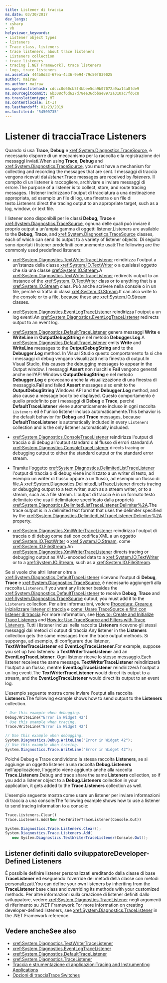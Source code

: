 ```yaml
---
title: Listener di traccia
ms.date: 03/30/2017
dev_langs:
- csharp
- vb
helpviewer_keywords:
- Listener object types
- listeners
- Trace class, listeners
- trace listeners, about trace listeners
- Listeners collection
- trace listeners
- tracing [.NET Framework], trace listeners
- logs, trace listeners
ms.assetid: 444b0d33-67ea-4c36-9e94-79c50f839025
author: mairaw
ms.author: mairaw
ms.openlocfilehash: cdccc0d60cb5f4bbee5da9b07072a9aa14a8fde9
ms.sourcegitcommit: 6b308cf6d627d78ee36dbbae8972a310ac7fd6c8
ms.translationtype: MT
ms.contentlocale: it-IT
ms.lasthandoff: 01/23/2019
ms.locfileid: "54500735"
---
```

# <a name="trace-listeners"></a><span data-ttu-id="1f4c6-102">Listener di traccia</span><span class="sxs-lookup"><span data-stu-id="1f4c6-102">Trace Listeners</span></span>
<span data-ttu-id="1f4c6-103">Quando si usa **Trace**, **Debug** e <xref:System.Diagnostics.TraceSource>, è necessario disporre di un meccanismo per la raccolta e la registrazione dei messaggi inviati.</span><span class="sxs-lookup"><span data-stu-id="1f4c6-103">When using **Trace**, **Debug** and <xref:System.Diagnostics.TraceSource>, you must have a mechanism for collecting and recording the messages that are sent.</span></span> <span data-ttu-id="1f4c6-104">I messaggi di traccia vengono ricevuti dai *listener*.</span><span class="sxs-lookup"><span data-stu-id="1f4c6-104">Trace messages are received by *listeners*.</span></span> <span data-ttu-id="1f4c6-105">Il compito di un listener è raccogliere, archiviare e inviare messaggi di errore.</span><span class="sxs-lookup"><span data-stu-id="1f4c6-105">The purpose of a listener is to collect, store, and route tracing messages.</span></span> <span data-ttu-id="1f4c6-106">I listener indirizzano l'output di tracciatura a una destinazione appropriata, ad esempio un file di log, una finestra o un file di testo.</span><span class="sxs-lookup"><span data-stu-id="1f4c6-106">Listeners direct the tracing output to an appropriate target, such as a log, window, or text file.</span></span>  
  
 <span data-ttu-id="1f4c6-107">I listener sono disponibili per le classi **Debug**, **Trace** e <xref:System.Diagnostics.TraceSource>, ognuna delle quali può inviare il proprio output a un'ampia gamma di oggetti listener.</span><span class="sxs-lookup"><span data-stu-id="1f4c6-107">Listeners are available to the **Debug**, **Trace**, and <xref:System.Diagnostics.TraceSource> classes, each of which can send its output to a variety of listener objects.</span></span> <span data-ttu-id="1f4c6-108">Di seguito sono riportati i listener predefiniti comunemente usati:</span><span class="sxs-lookup"><span data-stu-id="1f4c6-108">The following are the commonly used predefined listeners:</span></span>  
  
-   <span data-ttu-id="1f4c6-109"><xref:System.Diagnostics.TextWriterTraceListener> reindirizza l'output a un'istanza della classe <xref:System.IO.TextWriter> o a qualsiasi oggetto che sia una classe <xref:System.IO.Stream>.</span><span class="sxs-lookup"><span data-stu-id="1f4c6-109">A <xref:System.Diagnostics.TextWriterTraceListener> redirects output to an instance of the <xref:System.IO.TextWriter> class or to anything that is a <xref:System.IO.Stream> class.</span></span> <span data-ttu-id="1f4c6-110">Può anche scrivere nella console o in un file, perché si tratta di classi <xref:System.IO.Stream>.</span><span class="sxs-lookup"><span data-stu-id="1f4c6-110">It can also write to the console or to a file, because these are <xref:System.IO.Stream> classes.</span></span>  
  
-   <span data-ttu-id="1f4c6-111"><xref:System.Diagnostics.EventLogTraceListener> reindirizza l'output a un log eventi.</span><span class="sxs-lookup"><span data-stu-id="1f4c6-111">An <xref:System.Diagnostics.EventLogTraceListener> redirects output to an event log.</span></span>  
  
-   <span data-ttu-id="1f4c6-112"><xref:System.Diagnostics.DefaultTraceListener> genera messaggi **Write** e **WriteLine** in **OutputDebugString** e nel metodo **Debugger.Log**.</span><span class="sxs-lookup"><span data-stu-id="1f4c6-112">A <xref:System.Diagnostics.DefaultTraceListener> emits **Write** and **WriteLine** messages to the **OutputDebugString** and to the **Debugger.Log** method.</span></span> <span data-ttu-id="1f4c6-113">In Visual Studio questo comportamento fa sì che i messaggi di debug vengano visualizzati nella finestra di output.</span><span class="sxs-lookup"><span data-stu-id="1f4c6-113">In Visual Studio, this causes the debugging messages to appear in the Output window.</span></span> <span data-ttu-id="1f4c6-114">I messaggi **Assert** non riusciti e **Fail** vengono generati anche nell'API Windows **OutputDebugString** e nel metodo **Debugger.Log** e provocano anche la visualizzazione di una finestra di messaggio.</span><span class="sxs-lookup"><span data-stu-id="1f4c6-114">**Fail** and failed **Assert** messages also emit to the **OutputDebugString** Windows API and the **Debugger.Log** method, and also cause a message box to be displayed.</span></span> <span data-ttu-id="1f4c6-115">Questo comportamento è quello predefinito per i messaggi di **Debug** e **Trace**, perché **DefaultTraceListener** viene automaticamente incluso in ogni raccolta `Listeners` ed è l'unico listener incluso automaticamente.</span><span class="sxs-lookup"><span data-stu-id="1f4c6-115">This behavior is the default behavior for **Debug** and **Trace** messages, because **DefaultTraceListener** is automatically included in every `Listeners` collection and is the only listener automatically included.</span></span>  
  
-   <span data-ttu-id="1f4c6-116"><xref:System.Diagnostics.ConsoleTraceListener> reindirizza l'output di traccia o di debug all'output standard o al flusso di errori standard.</span><span class="sxs-lookup"><span data-stu-id="1f4c6-116">A <xref:System.Diagnostics.ConsoleTraceListener> directs tracing or debugging output to either the standard output or the standard error stream.</span></span>  
  
-   <span data-ttu-id="1f4c6-117">Tramite l'oggetto <xref:System.Diagnostics.DelimitedListTraceListener> l'output di traccia o di debug viene indirizzato a un writer di testo, ad esempio un writer di flusso oppure a un flusso, ad esempio un flusso di file.</span><span class="sxs-lookup"><span data-stu-id="1f4c6-117">A <xref:System.Diagnostics.DelimitedListTraceListener> directs tracing or debugging output to a text writer, such as a stream writer, or to a stream, such as a file stream.</span></span> <span data-ttu-id="1f4c6-118">L'output di traccia è in un formato testo delimitato che usa il delimitatore specificato dalla proprietà <xref:System.Diagnostics.DelimitedListTraceListener.Delimiter%2A>.</span><span class="sxs-lookup"><span data-stu-id="1f4c6-118">The trace output is in a delimited text format that uses the delimiter specified by the <xref:System.Diagnostics.DelimitedListTraceListener.Delimiter%2A> property.</span></span>  
  
-   <span data-ttu-id="1f4c6-119"><xref:System.Diagnostics.XmlWriterTraceListener> reindirizza l'output di traccia o di debug come dati con codifica XML a un oggetto <xref:System.IO.TextWriter> o <xref:System.IO.Stream>, come <xref:System.IO.FileStream>.</span><span class="sxs-lookup"><span data-stu-id="1f4c6-119">An <xref:System.Diagnostics.XmlWriterTraceListener> directs tracing or debugging output as XML-encoded data to a <xref:System.IO.TextWriter> or to a <xref:System.IO.Stream>, such as a <xref:System.IO.FileStream>.</span></span>  
  
 <span data-ttu-id="1f4c6-120">Se si vuole che altri listener oltre a <xref:System.Diagnostics.DefaultTraceListener> ricevano l'output di **Debug**, **Trace** e <xref:System.Diagnostics.TraceSource>, è necessario aggiungerli alla raccolta `Listeners`.</span><span class="sxs-lookup"><span data-stu-id="1f4c6-120">If you want any listener besides the <xref:System.Diagnostics.DefaultTraceListener> to receive **Debug**, **Trace** and <xref:System.Diagnostics.TraceSource> output, you must add it to the `Listeners` collection.</span></span> <span data-ttu-id="1f4c6-121">Per altre informazioni, vedere [Procedura: Creare e inizializzare listener di traccia](../../../docs/framework/debug-trace-profile/how-to-create-and-initialize-trace-listeners.md) e [come: Usare TraceSource e filtri con listener di traccia](../../../docs/framework/debug-trace-profile/how-to-use-tracesource-and-filters-with-trace-listeners.md).</span><span class="sxs-lookup"><span data-stu-id="1f4c6-121">For more information, see [How to: Create and Initialize Trace Listeners](../../../docs/framework/debug-trace-profile/how-to-create-and-initialize-trace-listeners.md) and [How to: Use TraceSource and Filters with Trace Listeners](../../../docs/framework/debug-trace-profile/how-to-use-tracesource-and-filters-with-trace-listeners.md).</span></span> <span data-ttu-id="1f4c6-122">Tutti i listener inclusi nella raccolta **Listeners** ricevono gli stessi messaggi dai metodi di output di traccia.</span><span class="sxs-lookup"><span data-stu-id="1f4c6-122">Any listener in the **Listeners** collection gets the same messages from the trace output methods.</span></span> <span data-ttu-id="1f4c6-123">Si supponga, ad esempio, di configurare due listener, **TextWriterTraceListener** ed **EventLogTraceListener**.</span><span class="sxs-lookup"><span data-stu-id="1f4c6-123">For example, suppose you set up two listeners: a **TextWriterTraceListener** and an **EventLogTraceListener**.</span></span> <span data-ttu-id="1f4c6-124">Ogni listener riceve lo stesso messaggio.</span><span class="sxs-lookup"><span data-stu-id="1f4c6-124">Each listener receives the same message.</span></span> <span data-ttu-id="1f4c6-125">**TextWriterTraceListener** reindirizzerà l'output a un flusso, mentre **EventLogTraceListener** reindirizzerà l'output a un log eventi.</span><span class="sxs-lookup"><span data-stu-id="1f4c6-125">The **TextWriterTraceListener** would direct its output to a stream, and the **EventLogTraceListener** would direct its output to an event log.</span></span>  
  
 <span data-ttu-id="1f4c6-126">L'esempio seguente mostra come inviare l'output alla raccolta **Listeners**.</span><span class="sxs-lookup"><span data-stu-id="1f4c6-126">The following example shows how to send output to the **Listeners** collection.</span></span>  
  
```vb  
' Use this example when debugging.  
Debug.WriteLine("Error in Widget 42")  
' Use this example when tracing.  
Trace.WriteLine("Error in Widget 42")  
```  
  
```csharp  
// Use this example when debugging.  
System.Diagnostics.Debug.WriteLine("Error in Widget 42");  
// Use this example when tracing.  
System.Diagnostics.Trace.WriteLine("Error in Widget 42");  
```  
  
 <span data-ttu-id="1f4c6-127">Poiché Debug e Trace condividono la stessa raccolta **Listeners**, se si aggiunge un oggetto listener a una raccolta **Debug.Listeners** nell'applicazione, l'oggetto viene aggiunto anche alla raccolta **Trace.Listeners**.</span><span class="sxs-lookup"><span data-stu-id="1f4c6-127">Debug and trace share the same **Listeners** collection, so if you add a listener object to a **Debug.Listeners** collection in your application, it gets added to the **Trace.Listeners** collection as well.</span></span>  
  
 <span data-ttu-id="1f4c6-128">L'esempio seguente mostra come usare un listener per inviare informazioni di traccia a una console:</span><span class="sxs-lookup"><span data-stu-id="1f4c6-128">The following example shows how to use a listener to send tracing information to a console:</span></span>  
  
```vb  
Trace.Listeners.Clear()  
Trace.Listeners.Add(New TextWriterTraceListener(Console.Out))  
```  
  
```csharp  
System.Diagnostics.Trace.Listeners.Clear();  
System.Diagnostics.Trace.Listeners.Add(  
   new System.Diagnostics.TextWriterTraceListener(Console.Out));  
```  
  
## <a name="developer-defined-listeners"></a><span data-ttu-id="1f4c6-129">Listener definiti dallo sviluppatore</span><span class="sxs-lookup"><span data-stu-id="1f4c6-129">Developer-Defined Listeners</span></span>  
 <span data-ttu-id="1f4c6-130">È possibile definire listener personalizzati ereditando dalla classe di base **TraceListener** ed eseguendo l'override dei metodi della classe con metodi personalizzati.</span><span class="sxs-lookup"><span data-stu-id="1f4c6-130">You can define your own listeners by inheriting from the **TraceListener** base class and overriding its methods with your customized methods.</span></span> <span data-ttu-id="1f4c6-131">Per altre informazioni sulla creazione di listener definiti dallo sviluppatore, vedere <xref:System.Diagnostics.TraceListener> negli argomenti di riferimento su .NET Framework.</span><span class="sxs-lookup"><span data-stu-id="1f4c6-131">For more information on creating developer-defined listeners, see <xref:System.Diagnostics.TraceListener> in the .NET Framework reference.</span></span>  
  
## <a name="see-also"></a><span data-ttu-id="1f4c6-132">Vedere anche</span><span class="sxs-lookup"><span data-stu-id="1f4c6-132">See also</span></span>
- <xref:System.Diagnostics.TextWriterTraceListener>
- <xref:System.Diagnostics.EventLogTraceListener>
- <xref:System.Diagnostics.DefaultTraceListener>
- <xref:System.Diagnostics.TraceListener>
- [<span data-ttu-id="1f4c6-133">Traccia e strumentazione di applicazioni</span><span class="sxs-lookup"><span data-stu-id="1f4c6-133">Tracing and Instrumenting Applications</span></span>](../../../docs/framework/debug-trace-profile/tracing-and-instrumenting-applications.md)
- [<span data-ttu-id="1f4c6-134">Opzioni di traccia</span><span class="sxs-lookup"><span data-stu-id="1f4c6-134">Trace Switches</span></span>](../../../docs/framework/debug-trace-profile/trace-switches.md)
